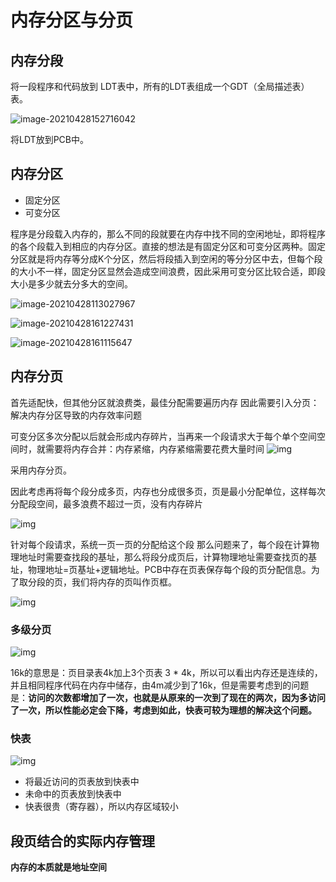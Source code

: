 # 内存分区与分页

## 内存分段

将一段程序和代码放到 LDT表中，所有的LDT表组成一个GDT（全局描述表）表。

![image-20210428152716042](https://cdn.jsdelivr.net/gh/yanzhenxing123/blogImg@master/typora202104/28/152716-657697.png)

将LDT放到PCB中。

## 内存分区

+ 固定分区
+ 可变分区

程序是分段载入内存的，那么不同的段就要在内存中找不同的空闲地址，即将程序的各个段载入到相应的内存分区。直接的想法是有固定分区和可变分区两种。固定分区就是将内存等分成K个分区，然后将段插入到空闲的等分分区中去，但每个段的大小不一样，固定分区显然会造成空间浪费，因此采用可变分区比较合适，即段大小是多少就去分多大的空间。

![image-20210428113027967](https://cdn.jsdelivr.net/gh/yanzhenxing123/blogImg@master/typora202104/28/113029-432252.png)



![image-20210428161227431](https://cdn.jsdelivr.net/gh/yanzhenxing123/blogImg@master/typora202104/28/161228-115741.png)



![image-20210428161115647](https://cdn.jsdelivr.net/gh/yanzhenxing123/blogImg@master/typora202104/28/161116-569362.png)



## 内存分页

首先适配快，但其他分区就浪费类，最佳分配需要遍历内存
因此需要引入分页：解决内存分区导致的内存效率问题

可变分区多次分配以后就会形成内存碎片，当再来一个段请求大于每个单个空间空间时，就需要将内存合并：内存紧缩，内存紧缩需要花费大量时间
![img](https://img-blog.csdnimg.cn/20200429180057353.png?x-oss-process=image/watermark,type_ZmFuZ3poZW5naGVpdGk,shadow_10,text_aHR0cHM6Ly9ibG9nLmNzZG4ubmV0L2NodWNhbmFodQ==,size_16,color_FFFFFF,t_70)



采用内存分页。

因此考虑再将每个段分成多页，内存也分成很多页，页是最小分配单位，这样每次分配段空间，最多浪费不超过一页，没有内存碎片

![img](https://img-blog.csdnimg.cn/20200429180257363.png?x-oss-process=image/watermark,type_ZmFuZ3poZW5naGVpdGk,shadow_10,text_aHR0cHM6Ly9ibG9nLmNzZG4ubmV0L2NodWNhbmFodQ==,size_16,color_FFFFFF,t_70)

针对每个段请求，系统一页一页的分配给这个段
那么问题来了，每个段在计算物理地址时需要查找段的基址，那么将段分成页后，计算物理地址需要查找页的基址，物理地址=页基址+逻辑地址。PCB中存在页表保存每个段的页分配信息。为了取分段的页，我们将内存的页叫作页框。





![img](https://img-blog.csdnimg.cn/20200429180740775.png?x-oss-process=image/watermark,type_ZmFuZ3poZW5naGVpdGk,shadow_10,text_aHR0cHM6Ly9ibG9nLmNzZG4ubmV0L2NodWNhbmFodQ==,size_16,color_FFFFFF,t_70)

### 多级分页

![img](https://pic3.zhimg.com/v2-36cd229bc52fa94d495d3fee20175e72_r.jpg)

16k的意思是：页目录表4k加上3个页表 3 * 4k，所以可以看出内存还是连续的，并且相同程序代码在内存中储存，由4m减少到了16k，但是需要考虑到的问题是：**访问的次数都增加了一次，也就是从原来的一次到了现在的两次，因为多访问了一次，所以性能必定会下降，考虑到如此，快表可较为理想的解决这个问题。**

### 快表





![img](https://pic1.zhimg.com/v2-170f21c45c9e6f6b7b16a58148e2be7c_r.jpg)

+ 将最近访问的页表放到快表中
+ 未命中的页表放到快表中
+ 快表很贵（寄存器），所以内存区域较小



## 段页结合的实际内存管理

**内存的本质就是地址空间**







